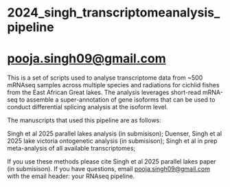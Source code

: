 # 2024_singh_transcriptomeanalysis_pipeline
# pooja.singh09@gmail.com

This is a set of scripts used to analyse transcriptome data from ~500 mRNAseq samples across multiple species and radiations
for cichlid fishes from the East African Great lakes. The analysis leverages short-read mRNA-seq to assemble a super-annotation
of gene isoforms that can be used to conduct differential splicing analysis at the isoform level.

The manuscripts that used this pipeline are as follows:

Singh et al 2025 parallel lakes analysis (in submisison);
Duenser, Singh et al 2025 lake victoria ontogenetic analysis (in submisison);
Singh et al in prep meta-analysis of all available transcriptomes;

If you use these methods please cite Singh et al 2025 parallel lakes paper (in submisison).
If you have questions, email pooja.singh09@gmail.com with the email header: your RNAseq pipeline.
